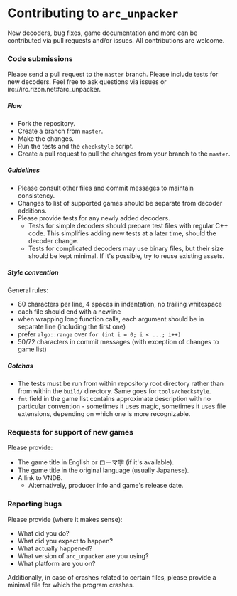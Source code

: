 Contributing to `arc_unpacker`
==============================

New decoders, bug fixes, game documentation and more can be contributed via
pull requests and/or issues. All contributions are welcome.

### Code submissions

Please send a pull request to the `master` branch. Please include tests for new
decoders. Feel free to ask questions via issues or
irc://irc.rizon.net#arc_unpacker.

##### Flow

- Fork the repository.
- Create a branch from `master`.
- Make the changes.
- Run the tests and the `checkstyle` script.
- Create a pull request to pull the changes from your branch to the `master`.

##### Guidelines

- Please consult other files and commit messages to maintain consistency.
- Changes to list of supported games should be separate from decoder additions.
- Please provide tests for any newly added decoders.
    - Tests for simple decoders should prepare test files with regular C++
      code. This simplifies adding new tests at a later time, should the
      decoder change.
    - Tests for complicated decoders may use binary files, but their size
      should be kept minimal. If it's possible, try to reuse existing assets.

##### Style convention

General rules:

- 80 characters per line, 4 spaces in indentation, no trailing whitespace
- each file should end with a newline
- when wrapping long function calls, each argument should be in separate line
  (including the first one)
- prefer `algo::range` over `for (int i = 0; i < ...; i++)`
- 50/72 characters in commit messages (with exception of changes to game list)

##### Gotchas

- The tests must be run from within repository root directory rather than from
  within the `build/` directory. Same goes for `tools/checkstyle`.
- `fmt` field in the game list contains approximate description with no
  particular convention - sometimes it uses magic, sometimes it uses file
  extensions, depending on which one is more recognizable.

### Requests for support of new games

Please provide:

- The game title in English or ローマ字 (if it's available).
- The game title in the original language (usually Japanese).
- A link to VNDB.
    - Alternatively, producer info and game's release date.

### Reporting bugs

Please provide (where it makes sense):

- What did you do?
- What did you expect to happen?
- What actually happened?
- What version of `arc_unpacker` are you using?
- What platform are you on?

Additionally, in case of crashes related to certain files, please provide a
minimal file for which the program crashes.
